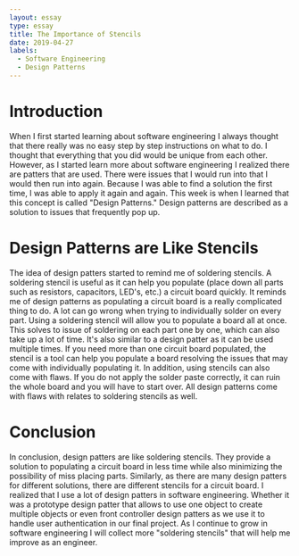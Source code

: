 ```yaml
---
layout: essay
type: essay
title: The Importance of Stencils
date: 2019-04-27
labels:
  - Software Engineering
  - Design Patterns
---
```

# Introduction
When I first started learning about software engineering I always thought that there really was no easy step by step instructions on what to do. I thought that everything that you did would be unique from each other. However, as I started learn more about software engineering I realized there are patters that are used. There were issues that I would run into that I would then run into again. Because I was able to find a solution the first time, I was able to apply it again and again. This week is when I learned that this concept is called "Design Patterns." Design patterns are described as a solution to issues that frequently pop up.

# Design Patterns are Like Stencils
The idea of design patters started to remind me of soldering stencils. A soldering stencil is useful as it can help you populate (place down all parts such as resistors, capacitors, LED's, etc.) a circuit board quickly. It reminds me of design patterns as populating a circuit board is a really complicated thing to do. A lot can go wrong when trying to individually solder on every part. Using a soldering stencil will allow you to populate a board all at once. This solves to issue of soldering on each part one by one, which can also take up a lot of time. It's also similar to a design patter as it can be used multiple times. If you need more than one circuit board populated, the stencil is a tool can help you populate a board resolving the issues that may come with individually populating it. In addition, using stencils can also come with flaws. If you do not apply the solder paste correctly, it can ruin the whole board and you will have to start over. All design patterns  come with flaws with relates to soldering stencils as well.

# Conclusion
In conclusion, design patters are like soldering stencils. They provide a solution to populating a circuit board in less time while also minimizing the possibility of miss placing parts. Similarly, as there are many design patters for different solutions, there are different stencils for a circuit board. I realized that I use a lot of design patters in software engineering. Whether it was a prototype design patter that allows to use one object to create multiple objects or even front controller design patters as we use it to handle user authentication in our final project. As I continue to grow in software engineering I will collect more "soldering stencils" that will help me improve as an engineer. 
